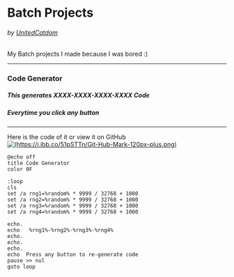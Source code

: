# Batch Projects
###### by [UnitedCatdom](https://github.com/CuteBladeYT)

My Batch projects I made because I was bored :)

------------

### Code Generator
##### This generates XXXX-XXXX-XXXX-XXXX Code
##### Everytime you click any button

------------

Here is the code of it or view it on GitHub [![(https://i.ibb.co/51pSTTn/Git-Hub-Mark-120px-plus.png)](https://i.ibb.co/51pSTTn/Git-Hub-Mark-120px-plus.png)](https://github.com/CuteBladeYT/Batch-Projects/blob/main/Code%20Generator.bat)

	@echo off
    title Code Generator
    color 0F
    
    :loop
    cls
    set /a rng1=%random% * 9999 / 32768 + 1000
    set /a rng2=%random% * 9999 / 32768 + 1000
    set /a rng3=%random% * 9999 / 32768 + 1000
    set /a rng4=%random% * 9999 / 32768 + 1000
    
    echo.
    echo   %rng1%-%rng2%-%rng3%-%rng4%
    echo.
    echo.
    echo.
    echo  Press any button to re-generate code
    pause >> nul
    goto loop
